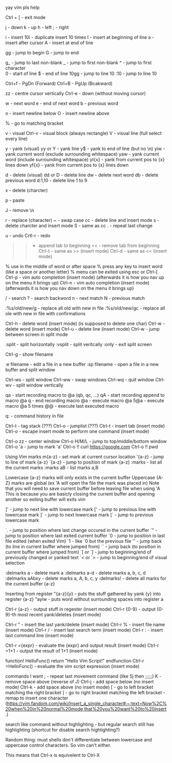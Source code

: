 yay vim pls help

Ctrl + [ - exit mode

j - down
k - up
h - left
; - right

i - insert
10i - duplicate insert 10 times
I - insert at beginning of line
a - insert after cursor
A - insert at end of line

gg - jump to begin
G - jump to end

g_ - jump to last non-blank
_ - jump to first non-blank
^ - jump to first character			
0 - start of line
$ - end of line
10gg - jump to line 10
:10 - jump to line 10

Ctrl+f - PgDn (Forward)
Ctrl+B - PgUp (Bcakward)

zz - centre cursor vertically
Ctrl-e - down (without moving cursor)

w - next word
e - end of next word
b - previous word

o - insert newline below
O - insert newline above

% - go to matching bracket

v - visual
Ctrl-v - visual block (always rectangle)
V - visual line (full select every line)

y - yank (visual)
yy or Y - yank line
y$ - yank to end of line (but no \n)
yiw - yank current word (exclude surrounding whitespace)
yaw - yank current word (include surrounding whitespace)
yt{x} - yank from current pos to {x} lines down
yf{x} - yank from current pos to {x} lines down

d - delete (visual)
dd or D - delete line
dw - delete next word
db - delete previous word
d:1,10 - delete line 1 to 9

x - delete (charcter)

p - paste

J - remove \n

r - replace (character)
~ - swap case
cc - delete line and insert mode
s - delete charcter and insert mode
S - same as cc
. - repeat last change

u - undo
Crtl-r - redo

>> - append tab to beginning
<< - remove tab from beginning
Ctrl-t - same as >> (insert mode)
Ctrl-d - same as << (insert mode)

% use in the middle of word or after space
% press any key to insert word (like a space or another letter)
% menu can be exited using esc or Ctrl-[
Ctrl-p - vim auto completion (insert mode) (afterwards it is how you nav up on the menu it brings up)
Ctrl-n - vim auto completion (insert mode) (afterwards it is how you nav down on the menu it brings up)

/ - search
? - search backword
n - next match
N - previous match

:%s/old/new/g - replace all old with new in file
:%s/old/new/gc - replace all ole with new in file with confirmations

Ctrl-h - delete word (insert mode) (is supposed to delete one char)
Ctrl-w - delete word (insert mode)
Ctrl-u - delete line (insert mode)
Ctrl-w - jump between screen in split mode

:split - split horizontally
:vsplit - split veritcally
:only - exit split screen

Ctrl-g - show filename

:e filename - edit a file in a new buffer
:sp filename - open a file in a new buffer and split window

Ctrl-ws - split window
Ctrl-ww - swap windows
Ctrl-wq - quit window
Ctrl-wv - split window vertically

qa - start recording macro to @a (qb, qc, ...)
qA - start recording append to macro @a
q - end recording macro
@a - execute macro @a
5@a - execute macro @a 5 times
@@ - execute last executed macro

q: - command history in file


Ctrl-t - tag stack (???)
Ctrl-o - jumplist (???)
Ctrl-t - insert tab (insert mode)
Ctrl-o - escape insert mode to perform one command (insert mode)

Ctrl-o zz - center window
Ctrl-o H/M/L - jump to top/middle/bottom window
Ctrl-o 'a - jump to mark 'a'
Ctrl-o !! curl https://google.com
Ctrl-o !! pwd


Using Vim marks
m{a-z} - set mark at current cursor location
'{a-z} - jump to line of mark {a-z}
\`{a-z} - jump to position of mark {a-z}
:marks - list all the current marks
:marks aB - list marks a,B

Lowercase {a-z} marks will only exists in the current buffer
Uppercase {A-Z} marks are global (ex 'A will open the file the mark was placed in)
Note that you will need to save current buffer before leaving file when using 'A
This is because you are basicly closing the current buffer and opening another
so exiting buffer will exits vim 

]' - jump to next line with lowercase mark
[' - jump to previous line with lowercase mark
]\` - jump to next lowercase mark
[\` - jump to previous lowercase mark

\`. - jump to position where last change occured in the current buffer
\`" - jump to position where last exited current buffer
\`0 - jump to position in last file edited (when exited Vim)
\`1 - like \`0 but the previous file
'' - jump back (to line in current buffer where jumped from)
\`\` - jump back (to position in current buffer where jumped from)
\`[ or \`] - jump to beginning/end of previously changed or yanked text
\`< or \`> - jump to beginning/end of visual selection

:delmarks a - delete mark a
:delmarks a-d - delete marks a, b, c, d
:delmarks aAbxy - delete marks a, A, b, c, y
:delmarks! - delete all marks for the current buffer {a-z}



Inserting from register
"{a-z}{y} - puts the stuff gathered by yank {y} into register {a-z}
"ayiw - puts word without surrounding spaces into register a

Ctrl-r {a-z} - output stuff in regester (insert mode)
Ctrl-r {0-9} - output {0-9}-th most recent yank/deletes (insert mode)

Ctrl-r " - insert the last yank/delete (insert mode)
Ctrl-r % - insert file name (insert mode)
Ctrl-r / - insert last search term (insert mode)
Ctrl-r : - insert last command line (insert mode)

Ctrl-r ={expr} - evaluate the {expr} and output result (insert mode)
Ctrl-r =1+1 - output the result of 1+1 (insert mode)

function! HelloFunc()
	return "Hello Vim Script!"
endfunction
Ctrl-r =HelloFunc() - evaluate the vim script expression (insert mode)




commands I want
; - repeat last movement command (like 5j then ;;;;;)
K - remove space above (reverse of J)
Ctrl-j - add space below (no insert mode)
Ctrl-k - add space above (no insert mode)
[ - go to left bracket matching the right bracket
] - go to right bracket matching the left bracket
<Space> - remap to insert one character (https://vim.fandom.com/wiki/Insert_a_single_character#:~:text=Now%2C%20when%20in%20normal%20mode,that%20you%20want%20to%20insert.)

search like command without highlighting - but regular search still has highlighting (shortcut for disable search highlighting?)




Random thing: must shells don't differentiate between lowercase and uppercase control characters. So vim can't either.

This means that Ctrl-x is equivelent to Ctrl-X
